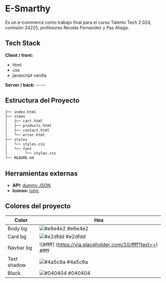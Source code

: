 # E-Smarthy

Es un e-commerce como trabajo final para el curso Talento Tech 2.024, comisión 24225, profesores Nicolás Fernandez y Paz Aliaga.

## Tech Stack

**Client / front:**

- html
- css
- javascript vanilla

**Server / back:** -----

## Estructura del Proyecto

```bash
├── index.html
├── views
│   ├── cart.html
│   ├── products.html
│   ├── contact.html
│   └── error.html
├── styles
│   └── styles.css
│   └── font
│        └── styles.css
└── README.md

```

## Herramientas externas

- **API:** [dummy JSON](https://dummyjson.com/)
- **Iconos:** [ionic](https://ionic.io/ionicons)

## Colores del proyecto

| Color       | Hex                                                              |
| ----------- | ---------------------------------------------------------------- |
| Body bg     | ![#e6e4e2](https://via.placeholder.com/10/e6e4e2?text=+) #e6e4e2 |
| Card bg     | ![#e2dfdd](https://via.placeholder.com/10/e2dfdd?text=+) #e2dfdd |
| Navbar bg   | ![#ffff] (https://via.placeholder.com/10/ffff?text=+) #ffff      |
| Text shadow | ![#4a5c6a](https://fakeimg.pl/10x10/4a5c6a/4a5c6a) #4a5c6a       |
| Black       | ![#040404](https://via.placeholder.com/10/040404?text=+) #040404 |
